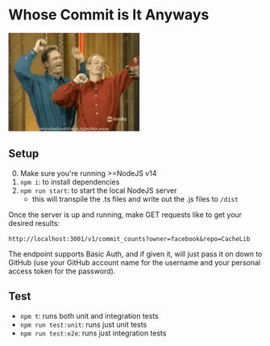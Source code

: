 # Whose Commit is It Anyways
![Whose Line is It Anyways](whose-line-is-it-anyways.gif "The inspiration behind the repo name...")

## Setup
0. Make sure you're running >=NodeJS v14
1. `npm i`: to install dependencies
2. `npm run start`: to start the local NodeJS server
    - this will transpile the .ts files and write out the .js files to `/dist`

Once the server is up and running, make GET requests like to get your desired results:
```
http://localhost:3001/v1/commit_counts?owner=facebook&repo=CacheLib
```

The endpoint supports Basic Auth, and if given it, will just pass it on down to GitHub (use your GitHub account name for the username and your personal access token for the password).

## Test
- `npm t`: runs both unit and integration tests
- `npm run test:unit`: runs just unit tests
- `npm run test:e2e`: runs just integration tests
